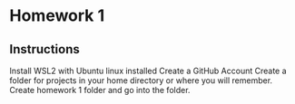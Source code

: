 # Homework 1
## Instructions
Install WSL2 with Ubuntu linux installed
Create a GitHub Account 
Create a folder for projects in your home directory or where you will remember.
Create homework 1 folder and go into the folder.
